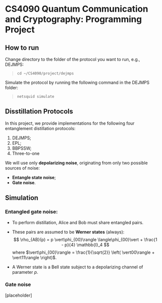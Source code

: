 # CS4090 Quantum Communication and Cryptography: Programming Project


## How to run

Change directory to the folder of the protocol you want to run, e.g., DEJMPS:

> ```cd ~/CS4090/project/dejmps```

Simulate the protocol by running the following command in the DEJMPS folder:

> ```netsquid simulate```


## Disstillation Protocols

In this project, we provide implementations for the following four entanglement distillation protocols:
1. DEJMPS;
2. EPL;
3. BBPSSW;
4. Three-to-one

We will use only __depolarizing noise__, originating from only two possible sources of noise:
* __Entangle state noise__;
* __Gate noise__.


## Simulation

### Entangled gate noise:
* To perform distillation, Alice and Bob must share entangled pairs.

* These pairs are assumed to be __Werner states__ (always):
$$ \rho_{AB}(p) = p \vert\phi_{00}\rangle \langle\phi_{00}\vert + \frac{1 - p}{4} \mathbb{I}_4 $$
where $\vert\phi_{00}\rangle = \frac{1}{\sqrt{2}} \left( \vert00\rangle + \vert11\rangle \right)$.

* A Werner state is a Bell state subject to a depolarizing channel of parameter $p$.

### Gate noise
[placeholder]
